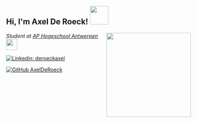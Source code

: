 <h2> Hi, I'm Axel De Roeck! <img  src="https://media3.giphy.com/media/LrAAss9OGEYEusPkuT/200w.webp?cid=ecf05e47wrg77hg29hh326psd9uv6onnt75py1e0as5l5gby&rid=200w.webp&ct=s"  width="50"></h2>

<img align='right'  src="https://media1.giphy.com/media/s63Jzew1dfO3j6nndV/200w.webp?cid=ecf05e47tx3ttlt2l0roh0wt1aaaaugwl7sbeujef18fyjhg&rid=200w.webp&ct=s"  width="230">

<p><em>Student at <a href="https://www.ap.be/">AP Hogeschool Antwerpen</a> <img  src="https://media3.giphy.com/media/IeEeEIPq36SC5TUqbd/200w.webp?cid=ecf05e47g3foxc3zv2kk41my45w21m19simkv5t8t86rawva&rid=200w.webp&ct=s"  width="30">

</em></p>

  


[![Linkedin: deroeckaxel](https://img.shields.io/badge/-deroeckaxel-blue?style=flat-square&logo=Linkedin&logoColor=white&link=https://www.linkedin.com/in/deroeckaxel/)](https://www.linkedin.com/in/deroeckaxel/)

[![GitHub AxelDeRoeck](https://img.shields.io/github/followers/AxelDeRoeck?label=follow&style=social)](https://github.com/AxelDeRoeck)